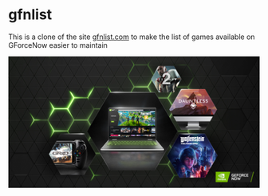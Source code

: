 # gfnlist

This is a clone of the site [gfnlist.com](https://gfnlist.com/) to make the list of games available on GForceNow easier to maintain

![GFN](public/geforcenow.jpg)
